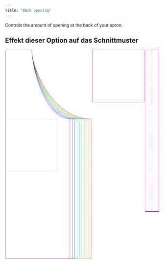```yaml
---
title: "Back opening"
---
```


Controls the amount of opening at the back of your apron.

## Effekt dieser Option auf das Schnittmuster

![This image shows the effect of this option by superimposing several variants that have a different value for this option](albert_backopening_sample.svg "Effect of this option on the pattern")
